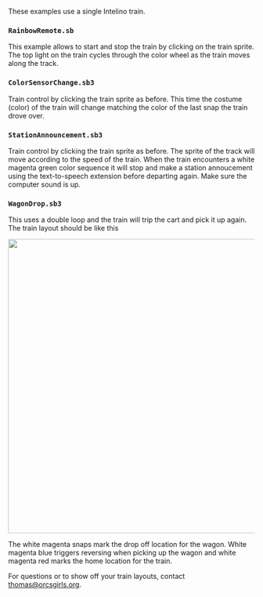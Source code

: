 These examples use a single Intelino train. 

### `RainbowRemote.sb`

This example allows to start and stop the train by clicking on the train sprite. 
The top light on the train cycles through the color wheel as the train moves along the track.

### `ColorSensorChange.sb3`

Train control by clicking the train sprite as before. This time the costume (color) of the train 
will change matching the color of the last snap the train drove over.

### `StationAnnouncement.sb3`

Train control by clicking the train sprite as before. The sprite of the track will move according to the speed of the train. 
When the train encounters a white magenta green color sequence it will stop and make a station annoucement using the
text-to-speech extension before departing again. Make sure the computer sound is up.

### `WagonDrop.sb3`

This uses a double loop and the train will trip the cart and pick it up again. The train layout should be like this

<img src="https://github.com/orcsgirls/SmartTrain/blob/master/Scratch/OneTrain/WagonDrop.png?raw=true" width="600">

The white magenta snaps mark the drop off location for the wagon. White magenta blue triggers reversing when picking up
the wagon and white magenta red marks the home location for the train.

For questions or to show off your train layouts, contact thomas@orcsgirls.org. 
